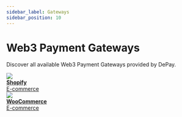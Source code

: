 ```yaml
---
sidebar_label: Gateways
sidebar_position: 10
---
```


# Web3 Payment Gateways

Discover all available Web3 Payment Gateways provided by DePay.

<div className="col-12 col-md-6 pt-4">
  
  <div className="pb-1">
    <a href="/docs/payments/plugins/shopify" className="d-flex hover-card p-3">
      <img style={{ width: '2.4rem', height: '2.4rem', position: 'relative', top: '0.2rem' }} src="/docs/img/plugins/Shopify.svg"/>
      <div className="ps-3">
        <div className="text-light"><strong>Shopify</strong></div>
        <div className="text-light">E-commerce</div>
      </div>
    </a>
  </div>

  <div className="pb-1">
    <a href="/docs/payments/plugins/woocommerce" className="d-flex hover-card p-3">
      <img style={{ width: '2.4rem', height: '2.4rem', position: 'relative', top: '0.2rem' }} src="/docs/img/plugins/WooCommerce.svg"/>
      <div className="ps-3">
        <div className="text-light"><strong>WooCommerce</strong></div>
        <div className="text-light">E-commerce</div>
      </div>
    </a>
  </div>

</div>
